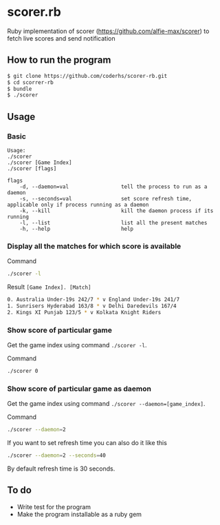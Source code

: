# scorer.rb

Ruby implementation of scorer (https://github.com/alfie-max/scorer) to fetch live scores and send notification

## How to run the program

```sh
$ git clone https://github.com/coderhs/scorer-rb.git
$ cd scorrer-rb
$ bundle
$ ./scorer
```

## Usage

### Basic

```
Usage:
./scorer
./scorer [Game Index]
./scorer [flags]

flags
    -d, --daemon=val                 tell the process to run as a daemon
    -s, --seconds=val                set score refresh time, applicable only if process running as a daemon
    -k, --kill                       kill the daemon process if its running
    -l, --list                       list all the present matches
    -h, --help                       help
```

### Display all the matches for which score is available

Command

```sh
./scorer -l
```

Result
``[Game Index]. [Match]``

```sh
0. Australia Under-19s 242/7 * v England Under-19s 241/7 
1. Sunrisers Hyderabad 163/8 * v Delhi Daredevils 167/4 
2. Kings XI Punjab 123/5 * v Kolkata Knight Riders

```

### Show score of particular game

Get the game index using command `./scorer -l`.

Command

```sh
./scorer 0
```

### Show score of particular game as daemon

Get the game index using command `./scorer --daemon=[game_index]`.

Command

```sh
./scorer --daemon=2
```

If you want to set refresh time you can also do it like this

```sh
./scorer --daemon=2 --seconds=40
```

By default refresh time is 30  seconds.

## To do

* Write test for the program
* Make the program installable as a ruby gem
